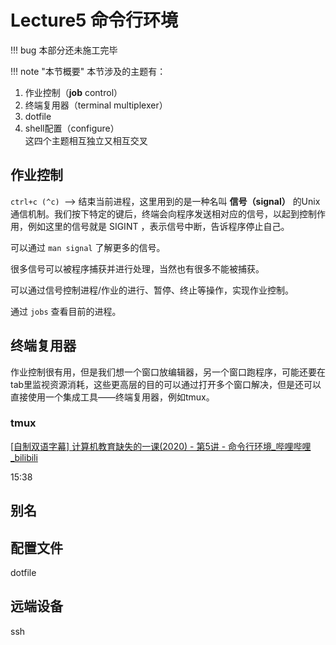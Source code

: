 # Lecture5	命令行环境

!!! bug 
	本部分还未施工完毕

!!! note "本节概要"
	本节涉及的主题有：<br>

1. 作业控制（**job** control）
2. 终端复用器（terminal multiplexer）
3. dotfile
4. shell配置（configure）
   <br>这四个主题相互独立又相互交叉

## 作业控制

`ctrl+c (^c) `--> 结束当前进程，这里用到的是一种名叫 **信号（signal）** 的Unix通信机制。我们按下特定的键后，终端会向程序发送相对应的信号，以起到控制作用，例如这里的信号就是 SIGINT  ，表示信号中断，告诉程序停止自己。

可以通过 `man signal` 了解更多的信号。

很多信号可以被程序捕获并进行处理，当然也有很多不能被捕获。

可以通过信号控制进程/作业的进行、暂停、终止等操作，实现作业控制。

通过 `jobs` 查看目前的进程。

## 终端复用器

作业控制很有用，但是我们想一个窗口放编辑器，另一个窗口跑程序，可能还要在tab里监视资源消耗，这些更高层的目的可以通过打开多个窗口解决，但是还可以直接使用一个集成工具——终端复用器，例如tmux。

### tmux

[[自制双语字幕\] 计算机教育缺失的一课(2020) - 第5讲 - 命令行环境_哔哩哔哩_bilibili](https://www.bilibili.com/video/BV1Jh4y1Z7SV/?spm_id_from=333.999.0.0&vd_source=0a162b815969683030296b1fac5801b7)

15:38

## 别名

## 配置文件

dotfile

## 远端设备

ssh
